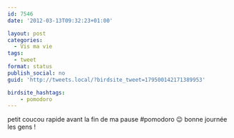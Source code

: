 ```yaml
---
id: 7546
date: '2012-03-13T09:32:23+01:00'

layout: post
categories:
  - Vis ma vie
tags:
  - tweet
format: status
publish_social: no
guid: 'http://tweets.local/?birdsite_tweet=179500142171389953'

birdsite_hashtags:
    - pomodoro
---
```


petit coucou rapide avant la fin de ma pause #pomodoro 😉 bonne journée les gens !